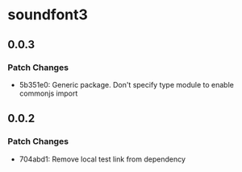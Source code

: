 # soundfont3

## 0.0.3

### Patch Changes

- 5b351e0: Generic package. Don't specify type module to enable commonjs import

## 0.0.2

### Patch Changes

- 704abd1: Remove local test link from dependency
